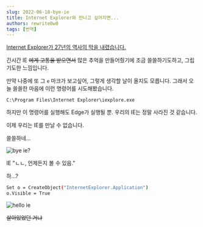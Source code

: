 ```yaml
---
slug: 2022-06-18-bye-ie
title: Internet Explorer와 만나고 싶어지면...
authors: rewrite0w0
tags: [번역]
---
```


[Internet Explorer가 27년의 역사의 막을 내렸습니다.](https://blogs.windows.com/japan/2022/06/15/internet-explorer-11-is-no-longer-supported/)

긴시간 IE ~~에게 고통을 받으면서~~ 많은 추억을 만들어줬기에 조금 쓸쓸하기도하고, 그립기도한 느낌입니다.

만약 나중에 또 그 `e` 마크가 보고싶어, 그렇게 생각할 날이 올지도 모릅니다. 그래서 오늘 쓸쓸한 마음에 이런 명령어를 시도해봤습니다.

```
C:\Program Files\Internet Explorer\iexplore.exe
```

하지만 이 명령어를 실행해도 Edge가 실행될 뿐. 우리의 IE는 정말 사라진 것 같습니다.

이제 우리는 IE를 만날 수 없습니다.

쓸쓸하네...

![bye ie?](https://storage.googleapis.com/zenn-user-upload/c625bb75f6ba-20220616.png)

IE "ㄴㄴ, 언제든지 볼 수 있음."

하...?

```bash
Set o = CreateObject("InternetExplorer.Application")
o.Visible = True
```

![hello ie](https://storage.googleapis.com/zenn-user-upload/fd9d1f7f6ac7-20220616.png)

~~살아있었던 거냐~~
